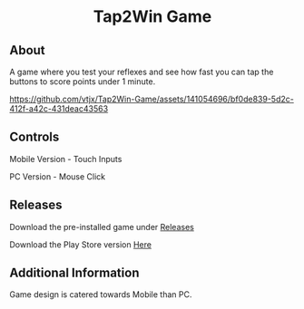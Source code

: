 <h1 align="center">Tap2Win Game</h1>

<h2>About</h2>
A game where you test your reflexes and see how fast you can tap the buttons to score points under 1 minute.

https://github.com/vtjx/Tap2Win-Game/assets/141054696/bf0de839-5d2c-412f-a42c-431deac43563

<h2>Controls</h2>
Mobile Version - Touch Inputs

PC Version - Mouse Click

<h2>Releases</h2>
Download the pre-installed game under <a href="https://github.com/vtjx/Tap2Win-Game/releases/tag/Game">Releases</a>

Download the Play Store version <a href="https://play.google.com/store/apps/details?id=com.jXGames.Tap2Win">Here</a>

<h2>Additional Information</h2>
Game design is catered towards Mobile than PC.
